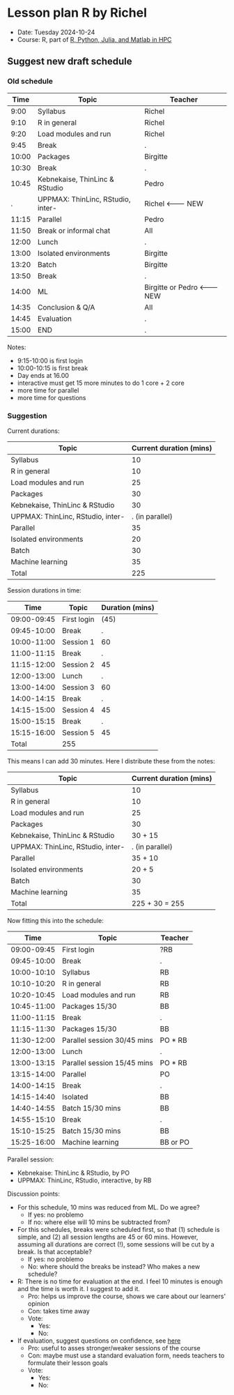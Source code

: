 # Lesson plan R by Richel

- Date: Tuesday 2024-10-24
- Course: R, part of [R, Python, Julia, and Matlab in HPC](https://github.com/UPPMAX/R-python-julia-matlab-HPC/)

## Suggest new draft schedule

### Old schedule

Time     |Topic                            |Teacher
---------|---------------------------------|-------
9:00 |Syllabus                         |Richel
9:10 |R in general                     |Richel
9:20 |Load modules and run             |Richel
9:45 |Break                            |.
10:00|Packages                         |Birgitte
10:30|Break                            |.
10:45|Kebnekaise, ThinLinc & RStudio   |Pedro
.        |UPPMAX: ThinLinc, RStudio, inter-|Richel <--- NEW
11:15|Parallel                         |Pedro
11:50|Break or informal chat           |All
12:00|Lunch                            |.
13:00|Isolated environments            |Birgitte
13:20|Batch                            |Birgitte
13:50|Break                            |.
14:00|ML                               |Birgitte or Pedro <--- NEW
14:35|Conclusion & Q/A                 |All
14:45|Evaluation                       |.
15:00|END                              |.

Notes:

- 9:15-10:00 is first login
- 10:00-10:15 is first break
- Day ends at 16.00
- interactive must get 15 more minutes to do 1 core + 2 core
- more time for parallel
- more time for questions

### Suggestion

Current durations:

Topic                            |Current duration (mins)
---------------------------------|---------------
Syllabus                         |10
R in general                     |10
Load modules and run             |25
Packages                         |30
Kebnekaise, ThinLinc & RStudio   |30
UPPMAX: ThinLinc, RStudio, inter-|. (in parallel)
Parallel                         |35
Isolated environments            |20
Batch                            |30
Machine learning                 |35
Total                            |225

Session durations in time:

Time       |Topic                                      |Duration (mins)
-----------|-------------------------------------------|-------
09:00-09:45|First login                                |(45)
09:45-10:00|Break                                      |.
10:00-11:00|Session 1                                  |60
11:00-11:15|Break                                      |.
11:15-12:00|Session 2                                  |45
12:00-13:00|Lunch                                      |.
13:00-14:00|Session 3                                  |60
14:00-14:15|Break                                      |.
14:15-15:00|Session 4                                  |45
15:00-15:15|Break                                      |.
15:15-16:00|Session 5                                  |45
Total                                                  |255

This means I can add 30 minutes. Here I distribute these from the notes:

Topic                            |Current duration (mins)
---------------------------------|---------------
Syllabus                         |10
R in general                     |10
Load modules and run             |25
Packages                         |30
Kebnekaise, ThinLinc & RStudio   |30 + 15
UPPMAX: ThinLinc, RStudio, inter-|. (in parallel)
Parallel                         |35 + 10
Isolated environments            |20 + 5
Batch                            |30
Machine learning                 |35
Total                            |225 + 30 = 255

Now fitting this into the schedule:

Time       |Topic                          |Teacher
-----------|-------------------------------|-------
09:00-09:45|First login                    |?RB
09:45-10:00|Break                          |.
10:00-10:10|Syllabus                       |RB
10:10-10:20|R in general                   |RB
10:20-10:45|Load modules and run           |RB
10:45-11:00|Packages 15/30                 |BB
11:00-11:15|Break                          |.
11:15-11:30|Packages 15/30                 |BB
11:30-12:00|Parallel session 30/45 mins    |PO * RB
12:00-13:00|Lunch                          |.
13:00-13:15|Parallel session 15/45 mins    |PO * RB
13:15-14:00|Parallel                       |PO
14:00-14:15|Break                          |.
14:15-14:40|Isolated                       |BB
14:40-14:55|Batch 15/30 mins               |BB
14:55-15:10|Break                          |.
15:10-15:25|Batch 15/30 mins               |BB
15:25-16:00|Machine learning               |BB or PO

Parallel session:
 - Kebnekaise: ThinLinc & RStudio, by PO
 - UPPMAX: ThinLinc, RStudio, interactive, by RB

Discussion points:

- For this schedule, 10 mins was reduced from ML. Do we agree?
  - If yes: no problemo
  - If no: where else will 10 mins be subtracted from? 
- For this schedules, breaks were scheduled first, so that
  (1) schedule is simple, and (2) all session lengths are 45 or 60 mins.
  However, assuming all durations are correct (!), some sessions will be
  cut by a break. Is that acceptable?
  - If yes: no problemo
  - No: where should the breaks be instead? Who makes a new schedule?
- R: There is no time for evaluation at the end. I feel 10 minutes
  is enough and the time is worth it. I suggest to add it.
  - Pro: helps us improve the course, shows we care about our learners' opinion
  - Con: takes time away
  - Vote:
    - Yes:
    - No:
- If evaluation, suggest questions on confidence, 
  see [here](https://github.com/UPPMAX/uppmax_intro_day_1/tree/main/evaluations/20240827)
  - Pro: useful to asses stronger/weaker sessions of the course
  - Con: maybe must use a standard evaluation form, needs teachers to formulate
    their lesson goals
  - Vote:
    - Yes:
    - No:

